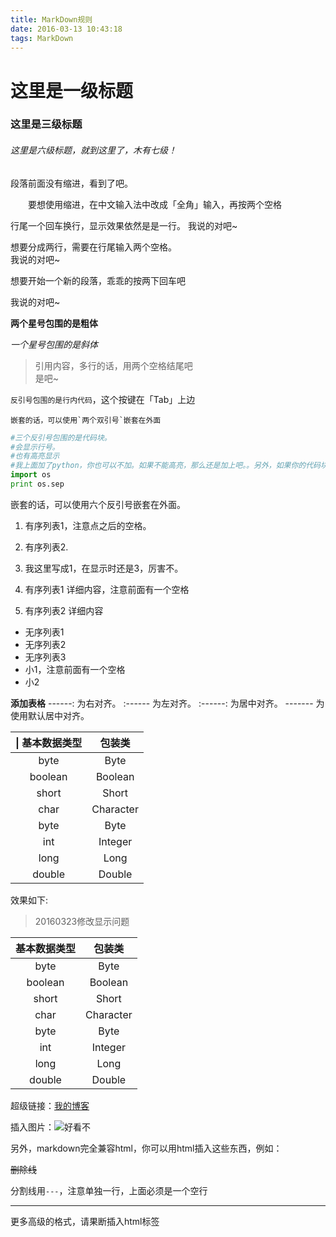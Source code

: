 ```yaml
---
title: MarkDown规则
date: 2016-03-13 10:43:18
tags: MarkDown
---
```

# 这里是一级标题
### 这里是三级标题
###### 这里是六级标题，就到这里了，木有七级！

<!--more-->

段落前面没有缩进，看到了吧。

　　要想使用缩进，在中文输入法中改成「全角」输入，再按两个空格

行尾一个回车换行，显示效果依然是是一行。
我说的对吧~

想要分成两行，需要在行尾输入两个空格。  
我说的对吧~

想要开始一个新的段落，乖乖的按两下回车吧

我说的对吧~




**两个星号包围的是粗体**

*一个星号包围的是斜体*

> 引用内容，多行的话，用两个空格结尾吧  
是吧~



`反引号包围的是行内代码`，这个按键在「Tab」上边

``嵌套的话，可以使用`两个双引号`嵌套在外面``

```python
#三个反引号包围的是代码块。
#会显示行号。
#也有高亮显示
#我上面加了python，你也可以不加。如果不能高亮，那么还是加上吧。。另外，如果你的代码块包围的是html，那你应该写html而不是python
import os
print os.sep
```
嵌套的话，可以使用六个反引号嵌套在外面。




1. 有序列表1，注意点之后的空格。
2. 有序列表2.
1. 我这里写成1，在显示时还是3，厉害不。

1. 有序列表1
 详细内容，注意前面有一个空格
2. 有序列表2
 详细内容

- 无序列表1
- 无序列表2
- 无序列表3
 - 小1，注意前面有一个空格
 - 小2

**添加表格**
------: 为右对齐。
:------ 为左对齐。
:------: 为居中对齐。
------- 为使用默认居中对齐。

\| 基本数据类型 | 包装类|
| :-------: |:------:|
| byte | Byte |
| boolean | Boolean |
| short | Short |
| char | Character |
| byte | Byte |
| int | Integer |
| long | Long |
| double | Double |

效果如下:
> 20160323修改显示问题


| 基本数据类型 | 包装类|
| :-------: |:------:|
| byte | Byte |
| boolean | Boolean |
| short | Short |
| char | Character |
| byte | Byte |
| int | Integer |
| long | Long |
| double | Double |


超级链接：[我的博客](http://mxlwq.github.io/)

插入图片：![好看不](http://ww2.sinaimg.cn/large/5e8cb366jw1e62o63tkv3j20dh078q5a.jpg)

另外，markdown完全兼容html，你可以用html插入这些东西，例如：




~~删除线~~


分割线用`---`，注意单独一行，上面必须是一个空行

---

更多高级的格式，请果断插入html标签